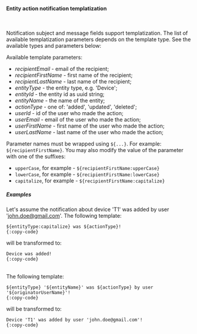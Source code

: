 #### Entity action notification templatization

<div class="divider"></div>
<br/>

Notification subject and message fields support templatization. The list of available templatization parameters depends on the template type.
See the available types and parameters below:

Available template parameters:

  * *recipientEmail* - email of the recipient;
  * *recipientFirstName* - first name of the recipient;
  * *recipientLastName* - last name of the recipient;
  * *entityType* - the entity type, e.g. 'Device';
  * *entityId* - the entity id as uuid string;
  * *entityName* - the name of the entity;
  * *actionType* - one of: 'added', 'updated', 'deleted';    
  * *userId* - id of the user who made the action;
  * *userEmail* - email of the user who made the action;
  * *userFirstName* - first name of the user who made the action;
  * *userLastName* - last name of the user who made the action;

Parameter names must be wrapped using `${...}`. For example: `${recipientFirstName}`. 
You may also modify the value of the parameter with one of the suffixes:

  * `upperCase`, for example - `${recipientFirstName:upperCase}`
  * `lowerCase`, for example - `${recipientFirstName:lowerCase}`
  * `capitalize`, for example - `${recipientFirstName:capitalize}`

<div class="divider"></div>

##### Examples

Let's assume the notification about device 'T1' was added by user 'john.doe@gmail.com'. 
The following template:

```text
${entityType:capitalize} was ${actionType}!
{:copy-code}
```

will be transformed to:

```text
Device was added!
{:copy-code}
```

<br>
The following template:

```text
${entityType} '${entityName}' was ${actionType} by user '${originatorUserName}'!
{:copy-code}
```

will be transformed to:

```text
Device 'T1' was added by user 'john.doe@gmail.com'!
{:copy-code}
```

<br>
<br>
